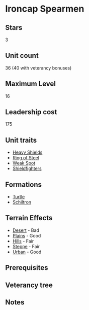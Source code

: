 # Ironcap Spearmen

## Stars
3

## Unit count
36 (40 with veterancy bonuses)

## Maximum Level
16

## Leadership cost
175

## Unit traits
* [Heavy Shields](../../unit-traits/heavy-shields.md)
* [Ring of Steel](../../unit-traits/ring-of-steel.md)
* [Weak Spot](../../unit-traits/weak-spot.md)
* [Shieldfighters](../../unit-traits/shieldfighters.md)

## Formations
* [Turtle](../../formations/turtle.md)
* [Schiltron](../../formations/schiltron.md)

## Terrain Effects
* [Desert](../../terrain-effects/desert) - Bad
* [Plains](../../terrain-effects/plains) - Good
* [Hills](../../terrain-effects/hills) - Fair
* [Steppe](../../terrain-effects/steppe) - Fair
* [Urban](../../terrain-effects/urban) - Good

## Prerequisites

## Veterancy tree

## Notes
